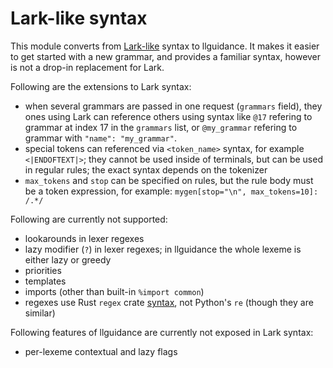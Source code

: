 # Lark-like syntax

This module converts from [Lark-like](https://github.com/lark-parser/lark) syntax to llguidance.
It makes it easier to get started with a new grammar,
and provides a familiar syntax, however is not a drop-in replacement for Lark.

Following are the extensions to Lark syntax:

- when several grammars are passed in one request (`grammars` field),
  they ones using Lark can reference others using syntax like `@17` refering
  to grammar at index 17 in the `grammars` list, or `@my_grammar` refering to grammar
  with `"name": "my_grammar"`.
- special tokens can referenced via `<token_name>` syntax, for example `<|ENDOFTEXT|>`;
  they cannot be used inside of terminals, but can be used in regular rules;
  the exact syntax depends on the tokenizer
- `max_tokens` and `stop` can be specified on rules, but the rule body must be a token expression,
  for example: `mygen[stop="\n", max_tokens=10]: /.*/`


Following are currently not supported:

- lookarounds in lexer regexes
- lazy modifier (`?`) in lexer regexes; in llguidance the whole lexeme is either lazy or greedy
- priorities
- templates
- imports (other than built-in `%import common`)
- regexes use Rust `regex` crate [syntax](https://docs.rs/regex/latest/regex/#syntax), not Python's `re` (though they are similar)

Following features of llguidance are currently not exposed in Lark syntax:

- per-lexeme contextual and lazy flags
